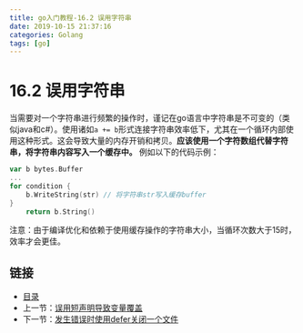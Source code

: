 ```yaml
---
title: go入门教程-16.2 误用字符串   
date: 2019-10-15 21:37:16   
categories: Golang   
tags: [go]   
---
```

# 16.2 误用字符串

当需要对一个字符串进行频繁的操作时，谨记在go语言中字符串是不可变的（类似java和c#）。使用诸如`a += b`形式连接字符串效率低下，尤其在一个循环内部使用这种形式。这会导致大量的内存开销和拷贝。**应该使用一个字符数组代替字符串，将字符串内容写入一个缓存中。** 例如以下的代码示例：

```go
var b bytes.Buffer
...
for condition {
    b.WriteString(str) // 将字符串str写入缓存buffer
}
    return b.String()
```

注意：由于编译优化和依赖于使用缓存操作的字符串大小，当循环次数大于15时，效率才会更佳。

## 链接

- [目录](go入门教程-目录.md)
- 上一节：[误用短声明导致变量覆盖](16.1.md)
- 下一节：[发生错误时使用defer关闭一个文件](16.3.md)
